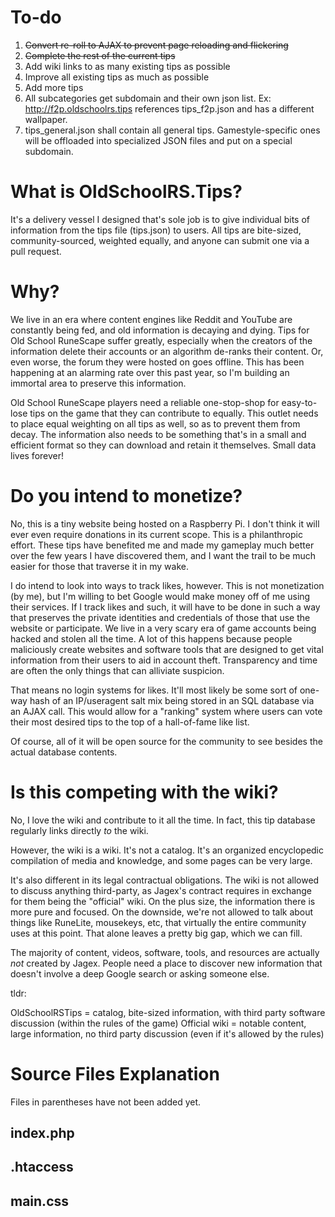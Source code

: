 # To-do

1. ~~Convert re-roll to AJAX to prevent page reloading and flickering~~
2. ~~Complete the rest of the current tips~~
3. Add wiki links to as many existing tips as possible
3. Improve all existing tips as much as possible
3. Add more tips
4. All subcategories get subdomain and their own json list. Ex: http://f2p.oldschoolrs.tips references tips_f2p.json and has a different wallpaper.
5. tips_general.json shall contain all general tips. Gamestyle-specific ones will be offloaded into specialized JSON files and put on a special subdomain.

# What is OldSchoolRS.Tips?

It's a delivery vessel I designed that's sole job is to give individual bits of information from the tips file (tips.json) to users. All tips are bite-sized, community-sourced, weighted equally, and anyone can submit one via a pull request.

# Why?

We live in an era where content engines like Reddit and YouTube are constantly being fed, and old information is decaying and dying. Tips for Old School RuneScape suffer greatly, especially when the creators of the information delete their accounts or an algorithm de-ranks their content. Or, even worse, the forum they were hosted on goes offline. This has been happening at an alarming rate over this past year, so I'm building an immortal area to preserve this information.

Old School RuneScape players need a reliable one-stop-shop for easy-to-lose tips on the game that they can contribute to equally. This outlet needs to place equal weighting on all tips as well, so as to prevent them from decay. The information also needs to be something that's in a small and efficient format so they can download and retain it themselves. Small data lives forever!

# Do you intend to monetize?

No, this is a tiny website being hosted on a Raspberry Pi. I don't think it will ever even require donations in its current scope. This is a philanthropic effort. These tips have benefited me and made my gameplay much better over the few years I have discovered them, and I want the trail to be much easier for those that traverse it in my wake.

I do intend to look into ways to track likes, however. This is not monetization (by me), but I'm willing to bet Google would make money off of me using their services. If I track likes and such, it will have to be done in such a way that preserves the private identities and credentials of those that use the website or participate. We live in a very scary era of game accounts being hacked and stolen all the time. A lot of this happens because people maliciously create websites and software tools that are designed to get vital information from their users to aid in account theft. Transparency and time are often the only things that can alliviate suspicion.

That means no login systems for likes. It'll most likely be some sort of one-way hash of an IP/useragent salt mix being stored in an SQL database via an AJAX call. This would allow for a "ranking" system where users can vote their most desired tips to the top of a hall-of-fame like list.

Of course, all of it will be open source for the community to see besides the actual database contents.

# Is this competing with the wiki?

No, I love the wiki and contribute to it all the time. In fact, this tip database regularly links directly *to* the wiki.

However, the wiki is a wiki. It's not a catalog. It's an organized encyclopedic compilation of media and knowledge, and some pages can be very large.

It's also different in its legal contractual obligations. The wiki is not allowed to discuss anything third-party, as Jagex's contract requires in exchange for them being the "official" wiki. On the plus size, the information there is more pure and focused. On the downside, we're not allowed to talk about things like RuneLite, mousekeys, etc, that virtually the entire community uses at this point. That alone leaves a pretty big gap, which we can fill.

The majority of content, videos, software, tools, and resources are actually *not* created by Jagex. People need a place to discover new information that doesn't involve a deep Google search or asking someone else.

tldr:

OldSchoolRSTips = catalog, bite-sized information, with third party software discussion (within the rules of the game)
Official wiki = notable content, large information, no third party discussion (even if it's allowed by the rules)

# Source Files Explanation

Files in parentheses have not been added yet.

## index.php
## .htaccess
## main.css
